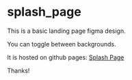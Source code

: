 # splash_page

This is a basic landing page figma design.

You can toggle between backgrounds.

It is hosted on github pages: [Splash Page](https://erehmaryann.github.io/splash_page/)

Thanks!
